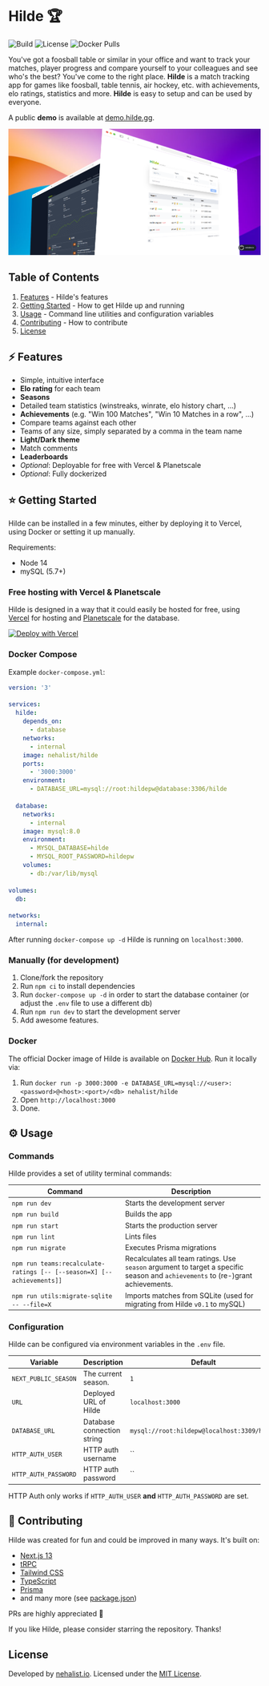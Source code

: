 # Hilde 🏆

![Build](https://img.shields.io/github/actions/workflow/status/nehalist/hilde/build.yml?branch=main)
![License](https://img.shields.io/github/license/nehalist/hilde)
![Docker Pulls](https://img.shields.io/docker/pulls/nehalist/hilde)

You've got a foosball table or similar in your office and want to track your matches, player progress and compare yourself to your colleagues and see who's the best? You've come to the right place.
**Hilde** is a match tracking app for games like foosball, table tennis, air hockey, etc. with achievements, elo ratings, statistics and more. **Hilde** is easy to setup and can be used by everyone.

A public **demo** is available at [demo.hilde.gg](https://demo.hilde.gg).

![Hilde](hilde.png)

## Table of Contents

1. [Features](#features) - Hilde's features
2. [Getting Started](#getting-started) - How to get Hilde up and running
3. [Usage](#usage) - Command line utilities and configuration variables
4. [Contributing](#contributing) - How to contribute
5. [License](#license)

## ⚡️ Features

- Simple, intuitive interface
- **Elo rating** for each team
- **Seasons**
- Detailed team statistics (winstreaks, winrate, elo history chart, ...)
- **Achievements** (e.g. "Win 100 Matches", "Win 10 Matches in a row", ...)
- Compare teams against each other
- Teams of any size, simply separated by a comma in the team name
- **Light/Dark theme**
- Match comments
- **Leaderboards**
- *Optional*: Deployable for free with Vercel & Planetscale
- *Optional*: Fully dockerized

## ⭐ Getting Started

Hilde can be installed in a few minutes, either by deploying it to Vercel, using Docker or setting it up manually.

Requirements:

- Node 14
- mySQL (5.7+)

### Free hosting with Vercel & Planetscale

Hilde is designed in a way that it could easily be hosted for free, using [Vercel](https://vercel.com) for hosting and [Planetscale](https://planetscale.com) for the database.

[![Deploy with Vercel](https://vercel.com/button)](https://vercel.com/new/clone?repository-url=https%3A%2F%2Fgithub.com%2Fnehalist%2Fhilde)

### Docker Compose

Example `docker-compose.yml`:

```yaml
version: '3'

services:
  hilde:
    depends_on:
      - database
    networks:
      - internal
    image: nehalist/hilde
    ports:
      - '3000:3000'
    environment:
      - DATABASE_URL=mysql://root:hildepw@database:3306/hilde

  database:
    networks:
      - internal
    image: mysql:8.0
    environment:
      - MYSQL_DATABASE=hilde
      - MYSQL_ROOT_PASSWORD=hildepw
    volumes:
      - db:/var/lib/mysql

volumes:
  db:

networks:
  internal:
```

After running `docker-compose up -d` Hilde is running on `localhost:3000`.

### Manually (for development)

1. Clone/fork the repository
2. Run `npm ci` to install dependencies
3. Run `docker-compose up -d` in order to start the database container (or adjust the `.env` file to use a different db)
4. Run `npm run dev` to start the development server
5. Add awesome features.

### Docker

The official Docker image of Hilde is available on [Docker Hub](https://hub.docker.com/repository/docker/nehalist/hilde). Run it locally via:

1. Run `docker run -p 3000:3000 -e DATABASE_URL=mysql://<user>:<password>@<host>:<port>/<db> nehalist/hilde`
2. Open `http://localhost:3000`
3. Done.

## ⚙️ Usage

### Commands

Hilde provides a set of utility terminal commands:

| Command                                                                | Description                                                                                                                     |
|------------------------------------------------------------------------|---------------------------------------------------------------------------------------------------------------------------------|
| `npm run dev`                                                          | Starts the development server                                                                                                   |
| `npm run build`                                                        | Builds the app                                                                                                                  |
| `npm run start`                                                        | Starts the production server                                                                                                    |
| `npm run lint`                                                         | Lints files                                                                                                                     |
| `npm run migrate`                                                      | Executes Prisma migrations                                                                                                      |
| `npm run teams:recalculate-ratings [-- [--season=X] [--achievements]]` | Recalculates all team ratings. Use `season` argument to target a specific season and `achievements` to (re-)grant achievements. |
| `npm run utils:migrate-sqlite -- --file=X`                             | Imports matches from SQLite (used for migrating from Hilde `v0.1` to mySQL)                                                     |

### Configuration

Hilde can be configured via environment variables in the `.env` file.

| Variable             | Description                | Default                                     |
|----------------------|----------------------------|---------------------------------------------|
| `NEXT_PUBLIC_SEASON` | The current season.        | `1`                                         |
| `URL`                | Deployed URL of Hilde      | `localhost:3000`                            |
| `DATABASE_URL`       | Database connection string | `mysql://root:hildepw@localhost:3309/hilde` |
| `HTTP_AUTH_USER`     | HTTP auth username         | ``                                          |
| `HTTP_AUTH_PASSWORD` | HTTP auth password         | ``                                          |

HTTP Auth only works if `HTTP_AUTH_USER` __and__ `HTTP_AUTH_PASSWORD` are set.

## 👐 Contributing

Hilde was created for fun and could be improved in many ways. It's built on:

- [Next.js 13](https://nextjs.org/)
- [tRPC](https://trpc.io/)
- [Tailwind CSS](https://tailwindcss.com/)
- [TypeScript](https://www.typescriptlang.org/)
- [Prisma](https://www.prisma.io/)
- and many more (see [package.json](package.json))

PRs are highly appreciated 🥳

If you like Hilde, please consider starring the repository. Thanks!

## License

Developed by [nehalist.io](https://nehalist.io). Licensed under the [MIT License](LICENSE).
